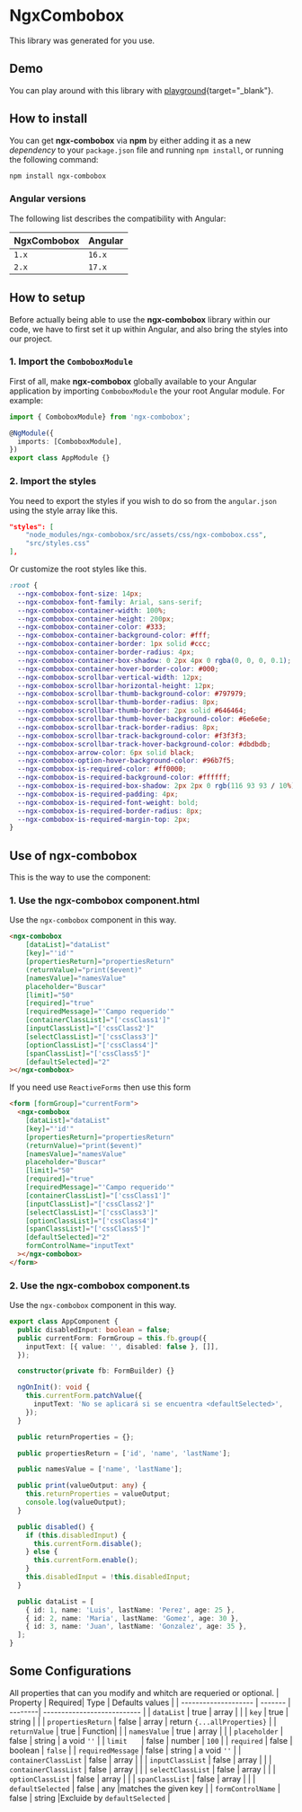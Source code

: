 # NgxCombobox
This library was generated for you use.
## Demo
You can play around with this library with [playground](https://stackblitz.com/~/github.com/joordonezo/stackblitz-starters-5cvw1j){target="_blank"}.
## How to install

You can get **ngx-combobox** via **npm** by either adding it as a new _dependency_ to your `package.json` file and running `npm install`,
or running the following command:

```bash
npm install ngx-combobox
```
### Angular versions

The following list describes the compatibility with Angular:

| NgxCombobox | Angular|
| ---------------- | ------- |
| `1.x`            | `16.x`  |
| `2.x`            | `17.x`  |
## How to setup

Before actually being able to use the **ngx-combobox** library within our code, we have to first set it up within Angular, and also
bring the styles into our project.

### 1. Import the `ComboboxModule`

First of all, make **ngx-combobox** globally available to your Angular application by importing
`ComboboxModule` the your root Angular module. For example:

```typescript
import { ComboboxModule} from 'ngx-combobox';

@NgModule({
  imports: [ComboboxModule],
})
export class AppModule {}
```
### 2. Import the styles
You need to export the styles if you wish to do so from the `angular.json` using the style array like this.
```json
"styles": [
	"node_modules/ngx-combobox/src/assets/css/ngx-combobox.css",
	"src/styles.css"
],
```
Or customize the root styles like this.
```css
:root {
  --ngx-combobox-font-size: 14px;
  --ngx-combobox-font-family: Arial, sans-serif;
  --ngx-combobox-container-width: 100%;
  --ngx-combobox-container-height: 200px;
  --ngx-combobox-container-color: #333;
  --ngx-combobox-container-background-color: #fff;
  --ngx-combobox-container-border: 1px solid #ccc;
  --ngx-combobox-container-border-radius: 4px;
  --ngx-combobox-container-box-shadow: 0 2px 4px 0 rgba(0, 0, 0, 0.1);
  --ngx-combobox-container-hover-border-color: #000;
  --ngx-combobox-scrollbar-vertical-width: 12px;
  --ngx-combobox-scrollbar-horizontal-height: 12px;
  --ngx-combobox-scrollbar-thumb-background-color: #797979;
  --ngx-combobox-scrollbar-thumb-border-radius: 8px;
  --ngx-combobox-scrollbar-thumb-border: 2px solid #646464;
  --ngx-combobox-scrollbar-thumb-hover-background-color: #6e6e6e;
  --ngx-combobox-scrollbar-track-border-radius: 8px;
  --ngx-combobox-scrollbar-track-background-color: #f3f3f3;
  --ngx-combobox-scrollbar-track-hover-background-color: #dbdbdb;
  --ngx-combobox-arrow-color: 6px solid black;
  --ngx-combobox-option-hover-background-color: #96b7f5;
  --ngx-combobox-is-required-color: #ff0000;
  --ngx-combobox-is-required-background-color: #ffffff;
  --ngx-combobox-is-required-box-shadow: 2px 2px 0 rgb(116 93 93 / 10%);
  --ngx-combobox-is-required-padding: 4px;
  --ngx-combobox-is-required-font-weight: bold;
  --ngx-combobox-is-required-border-radius: 8px;
  --ngx-combobox-is-required-margin-top: 2px;
}
```
## Use of ngx-combobox
This is the way to use the component:
### 1. Use the ngx-combobox component.html
Use the `ngx-combobox` component in this way.
```html
<ngx-combobox
    [dataList]="dataList"
    [key]="'id'"
    [propertiesReturn]="propertiesReturn"
    (returnValue)="print($event)"
    [namesValue]="namesValue"
    placeholder="Buscar"
    [limit]="50"
    [required]="true"
    [requiredMessage]="'Campo requerido'"
    [containerClassList]="['cssClass1']"
    [inputClassList]="['cssClass2']"
    [selectClassList]="['cssClass3']"
    [optionClassList]="['cssClass4']"
    [spanClassList]="['cssClass5']"
    [defaultSelected]="2"
></ngx-combobox>
```
If you need use `ReactiveForms` then use this form
```html
<form [formGroup]="currentForm">
  <ngx-combobox
    [dataList]="dataList"
    [key]="'id'"
    [propertiesReturn]="propertiesReturn"
    (returnValue)="print($event)"
    [namesValue]="namesValue"
    placeholder="Buscar"
    [limit]="50"
    [required]="true"
    [requiredMessage]="'Campo requerido'"
    [containerClassList]="['cssClass1']"
    [inputClassList]="['cssClass2']"
    [selectClassList]="['cssClass3']"
    [optionClassList]="['cssClass4']"
    [spanClassList]="['cssClass5']"
    [defaultSelected]="2"
    formControlName="inputText"
  ></ngx-combobox>
</form>
```
### 2. Use the ngx-combobox component.ts
Use the `ngx-combobox` component in this way.
```typescript
export class AppComponent {
  public disabledInput: boolean = false;
  public currentForm: FormGroup = this.fb.group({
    inputText: [{ value: '', disabled: false }, []],
  });

  constructor(private fb: FormBuilder) {}

  ngOnInit(): void {
    this.currentForm.patchValue({
      inputText: 'No se aplicará si se encuentra <defaultSelected>',
    });
  }

  public returnProperties = {};

  public propertiesReturn = ['id', 'name', 'lastName'];

  public namesValue = ['name', 'lastName'];

  public print(valueOutput: any) {
    this.returnProperties = valueOutput;
    console.log(valueOutput);
  }

  public disabled() {
    if (this.disabledInput) {
      this.currentForm.disable();
    } else {
      this.currentForm.enable();
    }
    this.disabledInput = !this.disabledInput;
  }

  public dataList = [
    { id: 1, name: 'Luis', lastName: 'Perez', age: 25 },
    { id: 2, name: 'Maria', lastName: 'Gomez', age: 30 },
    { id: 3, name: 'Juan', lastName: 'Gonzalez', age: 35 },
  ];
}
```
## Some Configurations
All properties that can you modify and whitch are requeried or optional.
|         Property     | Required|   Type  |          Defaults values     |
| -------------------- | ------- | --------| ---------------------------  |
| `dataList`           | true    | array   |                              |
| `key`                | true    | string  |                              |
| `propertiesReturn`   | false   | array   | return `{...allProperties}`  |
| `returnValue`        | true    | Function|                              |
| `namesValue`         | true    | array   |                              |
| `placeholder`        | false   | string  | a void `''`                  |
| `limit   `           | false   | number  | `100`                        |
| `required`           | false   | boolean | `false`                      |
| `requiredMessage`    | false   | string  | a void `''`                  |
| `containerClassList` | false   | array   |                              |
| `inputClassList`     | false   | array   |                              |
| `containerClassList` | false   | array   |                              |
| `selectClassList`    | false   | array   |                              |
| `optionClassList`    | false   | array   |                              |
| `spanClassList`      | false   | array   |                              |
| `defaultSelected`    | false   | any     |matches the given key         |
| `formControlName`    | false   | string  |Excluide by `defaultSelected` |
